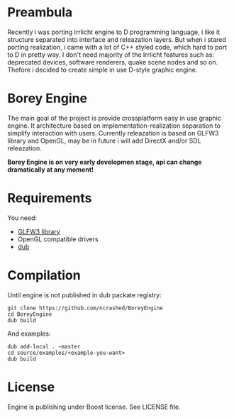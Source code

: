 Preambula
=========

Recently i was porting Irrlicht engine to D programming language, i like it structure separated into interface 
and releazation layers. But when i stared porting realization, i came with a lot of C++ styled code, which hard
to port to D in pretty way. I don't need majority of the Irrlicht features such as: deprecated devices, software
renderers, quake scene nodes and so on. Thefore i decided to create simple in use D-style graphic engine.


Borey Engine
============
The main goal of the project is provide crossplatform easy in use graphic engine. It architecture based on
implementation-realization separation to simplify interaction with users. Currently releazation is based
on GLFW3 library and OpenGL, may be in future i will add DirectX and/or SDL releazation.

**Borey Engine is on very early developmen stage, api can change dramatically at any moment!**

Requirements
===========
You need:
* [GLFW3 library](https://github.com/glfw/glfw)
* OpenGL compatible drivers
* [dub](http://code.dlang.org/download)

Compilation
===========

Until engine is not published in dub packate registry:
```
git clone https://github.com/ncrashed/BoreyEngine
cd BoreyEngine
dub build
```

And examples:
```
dub add-local . ~master
cd source/examples/<example-you-want>
dub build
```

License
=======

Engine is publishing under Boost license. See LICENSE file.
